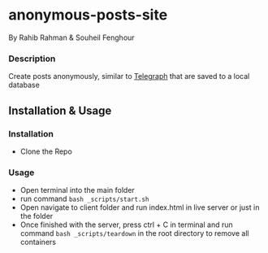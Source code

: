 # anonymous-posts-site
By Rahib Rahman & Souheil Fenghour
### Description
Create posts anonymously, similar to [Telegraph](https://telegra.ph/) that are saved to a local database
## Installation & Usage
### Installation
- Clone the Repo
### Usage
- Open terminal into the main folder
- run command `bash _scripts/start.sh`
- Open navigate to client folder and run index.html in live server or just in the folder
- Once finished with the server, press ctrl + C in terminal and run command `bash _scripts/teardown` in the root directory to remove all containers
